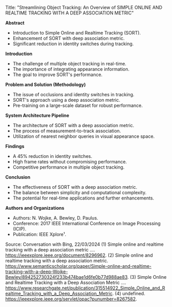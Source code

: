 Title: "Streamlining Object Tracking: An Overview of SIMPLE ONLINE AND REALTIME TRACKING WITH A DEEP ASSOCIATION METRIC"

**Abstract**
- Introduction to Simple Online and Realtime Tracking (SORT).
- Enhancement of SORT with deep association metric.
- Significant reduction in identity switches during tracking.

**Introduction**
- The challenge of multiple object tracking in real-time.
- The importance of integrating appearance information.
- The goal to improve SORT's performance.

**Problem and Solution (Methodology)**
- The issue of occlusions and identity switches in tracking.
- SORT's approach using a deep association metric.
- Pre-training on a large-scale dataset for robust performance.

**System Architecture Pipeline**
- The architecture of SORT with a deep association metric.
- The process of measurement-to-track association.
- Utilization of nearest neighbor queries in visual appearance space.

**Findings**
- A 45% reduction in identity switches.
- High frame rates without compromising performance.
- Competitive performance in multiple object tracking.

**Conclusion**
- The effectiveness of SORT with a deep association metric.
- The balance between simplicity and computational complexity.
- The potential for real-time applications and further enhancements.

**Authors and Organizations**
- Authors: N. Wojke, A. Bewley, D. Paulus.
- Conference: 2017 IEEE International Conference on Image Processing (ICIP).
- Publication: IEEE Xplore¹.

Source: Conversation with Bing, 22/03/2024
(1) Simple online and realtime tracking with a deep association metric .... https://ieeexplore.ieee.org/document/8296962.
(2) Simple online and realtime tracking with a deep association metric. https://www.semanticscholar.org/paper/Simple-online-and-realtime-tracking-with-a-deep-Wojke-Bewley/894252730324f233b474bae1d6fe0b77d988ae83.
(3) Simple Online and Realtime Tracking with a Deep Association Metric .... https://www.researchgate.net/publication/315514922_Simple_Online_and_Realtime_Tracking_with_a_Deep_Association_Metric.
(4) undefined. https://ieeexplore.ieee.org/servlet/opac?punumber=8267582.